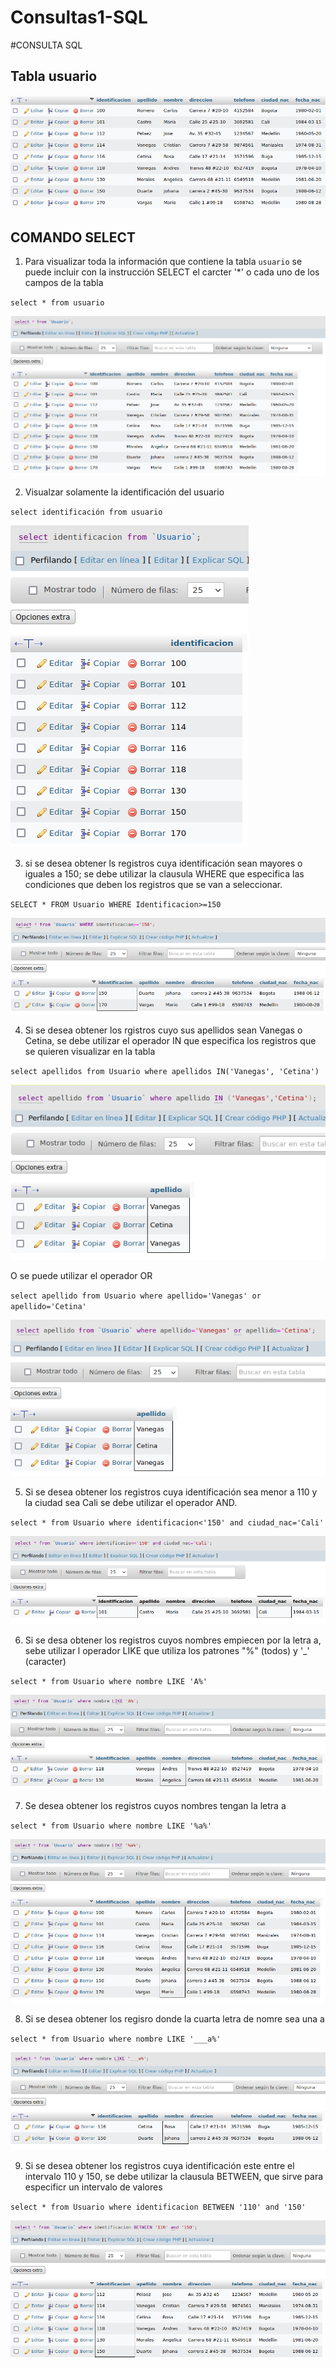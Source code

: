 # Consultas1-SQL

#CONSULTA SQL

## Tabla usuario

![tabla usuario](img/captura.png "Tabla usuario")

## COMANDO SELECT

1. Para visualizar toda la información que contiene la tabla `usuario` se puede incluir con la instrucción SELECT el carcter '*' o cada uno de los campos de la tabla 

`select * from usuario`

![Consulta 1](img/2.png "Consulta 1")

2. Visualzar solamente la identificación del usuario

`select identificación from usuario`

![Consulta 2](img/3.png "Consulta 2")

3. si se desea obtener ls registros cuya identificación sean mayores o iguales a 150; se debe utilizar la clausula WHERE que especifica las condiciones que deben los registros que se van a seleccionar.

`SELECT * FROM Usuario WHERE Identificacion>=150`

![Consulta 3](img/4.png "Consulta 3")

4. Si se desea obtener los rgistros cuyo sus apellidos sean Vanegas o Cetina, se debe utilizar el operador IN que especifica los registros que se quieren visualizar en la tabla

`select apellidos from Usuario where apellidos IN('Vanegas', 'Cetina')`

![Consulta 4](img/5.png "Consulta 4")

O se puede utilizar el operador OR

`select apellido from Usuario where apellido='Vanegas' or apellido='Cetina'`

![Consulta 4](img/5_1.png "Consulta 4")

5. Si se desea obtener los registros cuya identificación sea menor a 110 y la ciudad sea Cali se debe utilizar el operador AND.

`select * from Usuario where identificacion<'150' and ciudad_nac='Cali'`

![Consulta 5](img/6.png "Consulta 5")

6. Si se desa obtener los registros cuyos nombres empiecen por la letra a, sebe utilizar l operador LIKE que utiliza los patrones "%" (todos) y '_' (caracter)

`select * from Usuario where nombre LIKE 'A%'`

![Consulta 6](img/7.png "Consulta 6")

7. Se desea obtener los registros cuyos nombres tengan la letra a 

`select * from Usuario where nombre LIKE '%a%'`

![Consulta 7](img/8.png "Consulta 7")


8. Si se desea obtener los regisro donde la cuarta letra de nomre sea una a

`select * from Usuario where nombre LIKE '___a%'`

![Consulta 8](img/9.png "Consulta 8")

9. Si se desea obtener los registros cuya identificación este entre el intervalo 110 y 150, se debe utilizar la clausula BETWEEN, que sirve para especificr un intervalo de valores

`select * from Usuario where identificacion BETWEEN '110' and '150'`

![Consulta 9](img/10.png "Consulta 9")